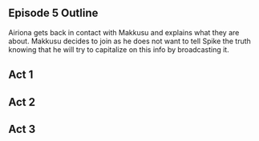 ## Episode 5 Outline
Airiona gets back in contact with Makkusu and explains what they are about. Makkusu decides to join as he does not want to tell Spike the truth knowing that he will try to capitalize on this info by broadcasting it. 

## Act 1

## Act 2
    
## Act 3

